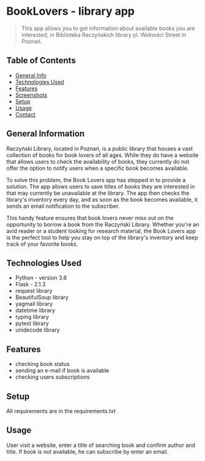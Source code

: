 # BookLovers - library app
> This app allows you to get information about available books you are interested, in Biblioteka Raczyńskich library pl. Wolności Street in Poznań. 

## Table of Contents
* [General Info](#general-information)
* [Technologies Used](#technologies-used)
* [Features](#features)
* [Screenshots](#screenshots)
* [Setup](#setup)
* [Usage](#usage)
* [Contact](#contact)
<!-- * [License](#license) -->


## General Information
Raczyński Library, located in Poznań, is a public library that houses a vast collection of books for book lovers of all ages. While they do have a website that allows users to check the availability of books, they currently do not offer the option to notify users when a specific book becomes available.

To solve this problem, the Book Lovers app has stepped in to provide a solution. The app allows users to save titles of books they are interested in that may currently be unavailable at the library. The app then checks the library's inventory every day, and as soon as the book becomes available, it sends an email notification to the subscriber.

This handy feature ensures that book lovers never miss out on the opportunity to borrow a book from the Raczyński Library. Whether you're an avid reader or a student looking for research material, the Book Lovers app is the perfect tool to help you stay on top of the library's inventory and keep track of your favorite books.

## Technologies Used
- Python - version 3.6
- Flask - 2.1.3
- request library
- BeautifulSoup library 
- yagmail library
- datetime library
- typing library
- pytest library
- unidecode library




## Features
- checking book status
- sending an e-mail if book is available
- checking users subscriptions 



## Setup
All requirements are in the requirements.txt


## Usage
User visit a website, enter a title of searching book and confirm author and title. If book is not available, he can subscribe by enter an email. 

